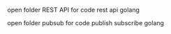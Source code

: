 open folder REST API for code rest api golang

open folder pubsub for code publish subscribe golang
